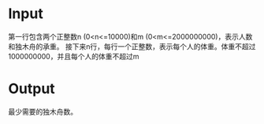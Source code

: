Input
===
第一行包含两个正整数n (0<n<=10000)和m (0<m<=2000000000)，表示人数和独木舟的承重。
接下来n行，每行一个正整数，表示每个人的体重。体重不超过1000000000，并且每个人的体重不超过m

Output
===
最少需要的独木舟数。
